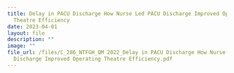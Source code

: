 ```yaml
---
title: Delay in PACU Discharge How Nurse Led PACU Discharge Improved Operating
  Theatre Efficiency
date: 2023-04-01
layout: file
description: ""
image: ""
file_url: /files/C_286_NTFGH_QM 2022_Delay in PACU Discharge How Nurse-Led PACU
  Discharge Improved Operating Theatre Efficiency.pdf
---
```

